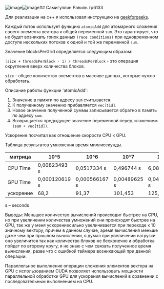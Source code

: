 ![image](https://github.com/SamigullinRT/HPC/assets/144899741/941c5cee-c7fe-4406-b676-807fc4ad138a)![image](https://github.com/SamigullinRT/HPC/assets/144899741/e432871e-a032-44c0-8418-2dc4b0a2e578)## Самигуллин Равиль гр6133

Для реализации на c++ я использовал инструкцию на [geekforgeeks](https://www.geeksforgeeks.org/how-to-run-cuda-c-c-on-jupyter-notebook-in-google-colaboratory/).

Каждый поток использует функцию `atomicAdd` для атомарного сложения своего элемента вектора к общей переменной `sum`. Это гарантирует, что не будет возникать гонок данных `(race conditions)` при одновременном доступе нескольких потоков к одной и той же переменной `sum`.

Значение blocksPerGrid определяется следующим образом:

`(size + threadsPerBlock - 1) / threadsPerBlock` - это операция округления вверх количества блоков.

`size` - общее количество элементов в массиве данных, которые нужно обработать.

Описание работы функции 'atomicAdd':
1. Значение в памяти по адресу `sum` считывается.
2. К полученному значению прибавляется `vec[tid]`.
3. Новое значение полученной суммы записывается обратно в память по адресу `sum`.
4. Возвращается предыдущее значение переменной перед сложением `(sum + vec[tid])`.

Ускорение посчитал как отношение скорости CPU к GPU.

Таблица результатов умножения время миллисекунды.

| матрица      |   10^5       |    10^6       |     10^7    |      10^    |           10^9      |    10^10       |
| ---          |     ---      |  ---          |         --- | ---         |         ---         |   ---          |
| CPU Time     | 0,00823493 s |	0,0517334 s   |	0,496744 s  |	6,08973 s   |      11,5331 s      |    11,5292 s   |
| GPU Time     | 0,000120619 s|	0,000566167 s |	0,00489625 s|	0,0484632 s |     0,000080692 s   |    0,00009522 s|
|ускорение     |68,2          |     91,37     |  101,453    | 125,65      |   142927,4          | 121079,6       |
s – seconds

Выводы: Меньшее количество вычислений происходит быстрее на CPU, но при увеличении количества умножений они происходят быстрее на GPU, так же у меня ускорениесильно увеличивается при переходе к 10 значному вектору, причем в данном случае, аремя вычисления меньше даже чем при прошлом вычислении, я думал при увеличении нагрузки оно увеличится так как количество блоков не бесконечно и обработка пойдет по второму кругу, я не знаю с чем связать полученное время вычисления, разве что с ошибкой таймера возникающей при данной операции.

Параллельное выполнение операции сложения элементов вектора на GPU с использованием CUDA позволяет использовать мощности параллельной обработки GPU для ускорения вычислений в сравнении с последовательным выполнением на CPU.
